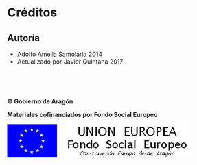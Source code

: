 
# Créditos

## Autoría

- Adolfo Amella Santolaria 2014
- Actualizado por Javier Quintana 2017

 

 

**© Gobierno de Aragón**

**Materiales cofinanciados por Fondo Social Europeo**

![](img/FSE_grande_fondo_blanco.jpg)

